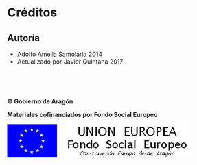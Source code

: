 
# Créditos

## Autoría

- Adolfo Amella Santolaria 2014
- Actualizado por Javier Quintana 2017

 

 

**© Gobierno de Aragón**

**Materiales cofinanciados por Fondo Social Europeo**

![](img/FSE_grande_fondo_blanco.jpg)

